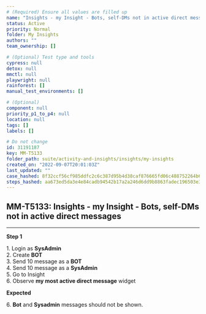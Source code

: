 ```yaml
---
# (Required) Ensure all values are filled up
name: "Insights - my Insight - Bots, self-DMs not in active direct messages"
status: Active
priority: Normal
folder: My Insights
authors: ""
team_ownership: []

# (Optional) Test type and tools
cypress: null
detox: null
mmctl: null
playwright: null
rainforest: []
manual_test_environments: []

# (Optional)
component: null
priority_p1_to_p4: null
location: null
tags: []
labels: []

# Do not change
id: 31191187
key: MM-T5133
folder_path: suite/activity-and-insights/insights/my-insights
created_on: "2022-09-07T20:01:03Z"
last_updated: ""
case_hashed: 8f32ccf56cf985ddfc2c6c387d95b4d38caf876665fd06c488752264b6ea40e79abaef2d9b89b0778bbe30fbfb1e416f
steps_hashed: aa673ed5da3e4e84cadb94542b17a2a246d6dd9b8863fadec196503e37ac5ec6d36c979bf096bf647cf3cbcc9a1cc879
---
```


## MM-T5133: Insights - my Insight - Bots, self-DMs not in active direct messages

---

**Step 1**

1\. Login as **SysAdmin**\
2\. Create **BOT**\
3\. Send 10 message as a **BOT**\
4\. Send 10 message as a **SysAdmin**\
5\. Go to Insight\
6\. Observe **my most active direct message** widget

**Expected**

6\. **Bot** and **Sysadmin** messages should not be shown.
